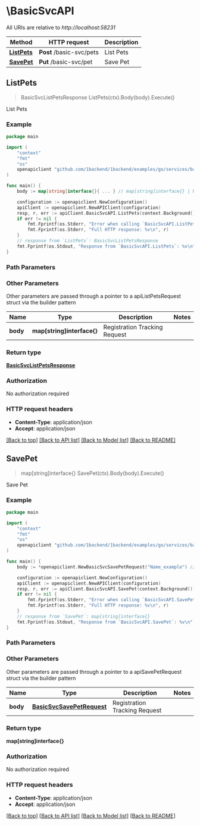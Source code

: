 # \BasicSvcAPI

All URIs are relative to *http://localhost:58231*

Method | HTTP request | Description
------------- | ------------- | -------------
[**ListPets**](BasicSvcAPI.md#ListPets) | **Post** /basic-svc/pets | List Pets
[**SavePet**](BasicSvcAPI.md#SavePet) | **Put** /basic-svc/pet | Save Pet



## ListPets

> BasicSvcListPetsResponse ListPets(ctx).Body(body).Execute()

List Pets



### Example

```go
package main

import (
	"context"
	"fmt"
	"os"
	openapiclient "github.com/1backend/1backend/examples/go/services/basic/client"
)

func main() {
	body := map[string]interface{}{ ... } // map[string]interface{} | Registration Tracking Request

	configuration := openapiclient.NewConfiguration()
	apiClient := openapiclient.NewAPIClient(configuration)
	resp, r, err := apiClient.BasicSvcAPI.ListPets(context.Background()).Body(body).Execute()
	if err != nil {
		fmt.Fprintf(os.Stderr, "Error when calling `BasicSvcAPI.ListPets``: %v\n", err)
		fmt.Fprintf(os.Stderr, "Full HTTP response: %v\n", r)
	}
	// response from `ListPets`: BasicSvcListPetsResponse
	fmt.Fprintf(os.Stdout, "Response from `BasicSvcAPI.ListPets`: %v\n", resp)
}
```

### Path Parameters



### Other Parameters

Other parameters are passed through a pointer to a apiListPetsRequest struct via the builder pattern


Name | Type | Description  | Notes
------------- | ------------- | ------------- | -------------
 **body** | **map[string]interface{}** | Registration Tracking Request | 

### Return type

[**BasicSvcListPetsResponse**](BasicSvcListPetsResponse.md)

### Authorization

No authorization required

### HTTP request headers

- **Content-Type**: application/json
- **Accept**: application/json

[[Back to top]](#) [[Back to API list]](../README.md#documentation-for-api-endpoints)
[[Back to Model list]](../README.md#documentation-for-models)
[[Back to README]](../README.md)


## SavePet

> map[string]interface{} SavePet(ctx).Body(body).Execute()

Save Pet



### Example

```go
package main

import (
	"context"
	"fmt"
	"os"
	openapiclient "github.com/1backend/1backend/examples/go/services/basic/client"
)

func main() {
	body := *openapiclient.NewBasicSvcSavePetRequest("Name_example") // BasicSvcSavePetRequest | Registration Tracking Request

	configuration := openapiclient.NewConfiguration()
	apiClient := openapiclient.NewAPIClient(configuration)
	resp, r, err := apiClient.BasicSvcAPI.SavePet(context.Background()).Body(body).Execute()
	if err != nil {
		fmt.Fprintf(os.Stderr, "Error when calling `BasicSvcAPI.SavePet``: %v\n", err)
		fmt.Fprintf(os.Stderr, "Full HTTP response: %v\n", r)
	}
	// response from `SavePet`: map[string]interface{}
	fmt.Fprintf(os.Stdout, "Response from `BasicSvcAPI.SavePet`: %v\n", resp)
}
```

### Path Parameters



### Other Parameters

Other parameters are passed through a pointer to a apiSavePetRequest struct via the builder pattern


Name | Type | Description  | Notes
------------- | ------------- | ------------- | -------------
 **body** | [**BasicSvcSavePetRequest**](BasicSvcSavePetRequest.md) | Registration Tracking Request | 

### Return type

**map[string]interface{}**

### Authorization

No authorization required

### HTTP request headers

- **Content-Type**: application/json
- **Accept**: application/json

[[Back to top]](#) [[Back to API list]](../README.md#documentation-for-api-endpoints)
[[Back to Model list]](../README.md#documentation-for-models)
[[Back to README]](../README.md)

